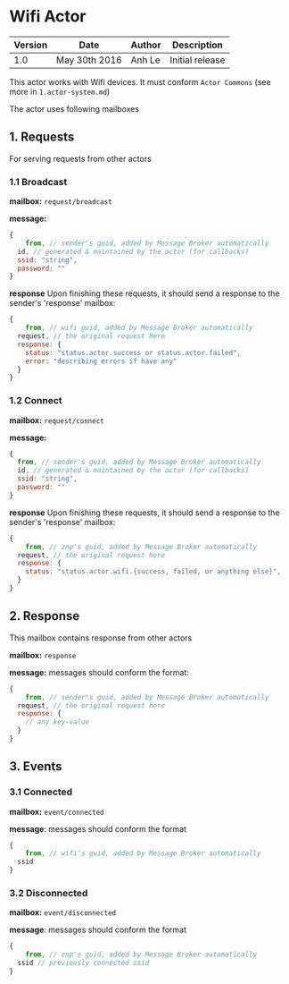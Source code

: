Wifi Actor
=======================

| Version | Date | Author | Description |
|-------|-------|-------|-------------|
| 1.0  | May 30th 2016 | Anh Le  | Initial release |

This actor works with Wifi devices. It must conform `Actor Commons` (see more in `1.actor-system.md`)



The actor uses following mailboxes

## 1. Requests
For serving requests from other actors
### 1.1 Broadcast

**mailbox:** `request/broadcast`

**message:**
```javascript
{
	from, // sender's guid, added by Message Broker automatically  
  id, // generated & maintained by the actor (for callbacks)
  ssid: "string",
  password: ""
}
```

**response**
Upon finishing these requests, it should send a response to the sender's 'response' mailbox:
```js
{
	from, // wifi guid, added by Message Broker automatically
  request, // the original request here
  response: {
    status: "status.actor.success or status.actor.failed",
    error: "describing errors if have any"
  }
}
```

### 1.2 Connect

**mailbox:** `request/connect`

**message:**
```javascript
{
  from, // sender's guid, added by Message Broker automatically  
  id, // generated & maintained by the actor (for callbacks)
  ssid: "string",
  password: ""  
}
```

**response**
Upon finishing these requests, it should send a response to the sender's 'response' mailbox:
```js
{
	from, // znp's guid, added by Message Broker automatically
  request, // the original request here
  response: {
    status: "status.actor.wifi.{success, failed, or anything else}",
  }
}
```

## 2. Response
This mailbox contains response from other actors

**mailbox:** `response`

**message:**  messages should conform the format:
```js
{
	from, // sender's guid, added by Message Broker automatically
  request, // the original request here
  response: {
    // any key-value
  }
}
```

## 3. Events
### 3.1 Connected

**mailbox:** `event/connected`

**message**: messages should conform the format
```js
{
	from, // wifi's guid, added by Message Broker automatically
  ssid
}
```

### 3.2 Disconnected

**mailbox:** `event/disconnected`

**message**: messages should conform the format
```js
{
	from, // znp's guid, added by Message Broker automatically
  ssid // previously connected ssid
}
```
